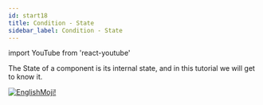 ```yaml
---
id: start18
title: Condition - State
sidebar_label: Condition - State
---
```


import YouTube from 'react-youtube'


The State of a component is its internal state, and in this tutorial we will get to know it.

<YouTube videoId='4sRGK632S5I' />

[![EnglishMoji!](/img/logo/englishmoji.png)](https://apps.apple.com/kz/app/englishmoji/id6450254885)
